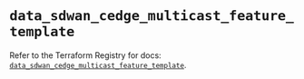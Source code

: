 # `data_sdwan_cedge_multicast_feature_template`

Refer to the Terraform Registry for docs: [`data_sdwan_cedge_multicast_feature_template`](https://registry.terraform.io/providers/ciscodevnet/sdwan/0.8.0/docs/data-sources/cedge_multicast_feature_template).

